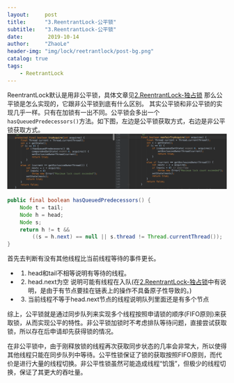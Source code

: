 ```yaml
---
layout:     post
title:      "3.ReentrantLock-公平锁"
subtitle:   "3.ReentrantLock-公平锁"
date:        2019-10-14
author:     "ZhaoLe"
header-img: "img/lock/reetrantlock/post-bg.png"
catalog: true
tags:
    - ReetrantLock
---
```


ReentrantLock默认是用非公平锁，具体文章见[2.ReentrantLock-独占锁](!http://jinlipool.com/2019/10/14/reetrantlock_lock2/)
那么公平锁是怎么实现的，它跟非公平锁到底有什么区别。
其实公平锁和非公平锁的实现几乎一样。只有在加锁有一出不同。公平锁会多出一个`hasQueuedPredecessors()`方法。如下图，左边是公平锁获取方式，右边是非公平锁获取方式。
![dd1c6b8ee22bff9043e9072e33f48892](/img/lock/reetrantlock/reentrantlock-code.png)

```java
public final boolean hasQueuedPredecessors() {
    Node t = tail; 
    Node h = head;
    Node s;
    return h != t &&
        ((s = h.next) == null || s.thread != Thread.currentThread());
}
```
首先去判断有没有其他线程比当前线程等待的事件更长。
* 1. head和tail不相等说明有等待的线程。
* 2. head.next为空 说明可能有线程在入队(在[2.ReentrantLock-独占锁](!http://jinlipool.com/2019/10/14/reetrantlock_lock2/)中有说明，是由于有节点要挂在链表上的操作不具备原子性导致的。)
* 3. 当前线程不等于head.next节点的线程说明队列里面还是有多个节点


综上，公平锁就是通过同步队列来实现多个线程按照申请锁的顺序(FIFO原则)来获取锁，从而实现公平的特性。非公平锁加锁时不考虑排队等待问题，直接尝试获取锁，所以存在后申请却先获得锁的情况。

在非公平锁中，由于刚释放锁的线程再次获取同步状态的几率会非常大，所以使得其他线程只能在同步队列中等待。公平性锁保证了锁的获取按照FIFO原则，而代价是进行大量的线程切换。非公平性锁虽然可能造成线程“饥饿”，但极少的线程切换，保证了其更大的吞吐量。